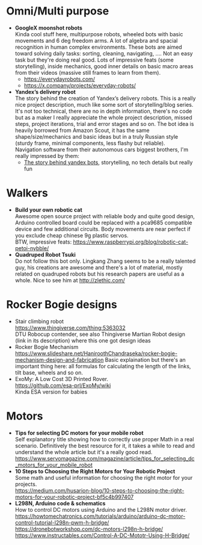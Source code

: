 # Omni/Multi purpose
- **GoogleX moonshot robots**  
  Kinda cool stuff here, multipurpose robots, wheeled bots with basic movements and 6 deg freedom arms. A lot of algebra and spacial recognition in human complex environments.
  These bots are aimed toward solving daily tasks: sorting, cleaning, navigating, .... Not an easy task but they're doing real good. Lots of impressive feats
  (some storytelling), inside mechanics, good inner details on basic macro areas from their videos (massive still frames to learn from them).  
  - https://everydayrobots.com/
  - https://x.company/projects/everyday-robots/
- **Yandex’s delivery robot**  
  The story behind the creation of Yandex’s delivery robots. This is a really nice project
  description, much like some sort of storytelling/blog series. It's not too technical, there are
  no in depth information, there's no code but as a maker I really appreciate the whole
  project description, missed steps, project iterations, trial and error stages and so on.
  The bot idea is heavily borrowed from Amazon Scout, it has the same shape/size/mechanics
  and basic ideas but in a truly Russian style (sturdy frame, minimal components, less flashy
  but reliable).  
  Navigation software from their autonomous cars biggest brothers, I'm really impressed by them:
  - [The story behind yandex bots](https://medium.com/yandex-self-driving-car/the-story-behind-the-creation-of-yandexs-delivery-robot-e07017940589),
  storytelling, no tech details but really fun


# Walkers
- **Build your own robotic cat**<br>
  Awesome open source project with reliable body and quite good design, Arduino controlled board could be replaced with a
  pca9685 compatible device and few additional circuits. Body movements are near perfect if you exclude cheap chinese 9g
  plastic servos.<br>
  BTW, impressive feats: https://www.raspberrypi.org/blog/robotic-cat-petoi-nybble/
- **Quadruped Robot Tsuki**<br>
  Do not follow this bot only. Lingkang Zhang seems to be a really talented guy, his creations are awesome and there's a lot of material, mostly related on quadruped robots but his research papers are useful as a whole. Nice to see him at http://zlethic.com/


# Rocker Bogie designs
- Stair climbing robot  
  https://www.thingiverse.com/thing:5363032  
  DTU Robocup contender, see also Thingiverse Martian Robot design (link in its description) where this one got design ideas
- Rocker Bogie Mechanism  
  https://www.slideshare.net/HaniroothChandraseka/rocker-bogie-mechanism-design-and-fabrication
  Basic explaination but there's an important thing here: all formulas for calculating the length of the links, tilt base, wheels and so on.
- ExoMy: A Low Cost 3D Printed Rover.  
  https://github.com/esa-prl/ExoMy/wiki  
  Kinda ESA version for babies


# Motors
- **Tips for selecting DC motors for your mobile robot**  
  Self explanatory title showing how to correctly use proper Math in a real scenario. Definitively the best resource
  for it, it takes a while to read and understand the whole article but it's a really good read.  
  https://www.servomagazine.com/magazine/article/tips_for_selecting_dc_motors_for_your_mobile_robot
- **10 Steps to Choosing the Right Motors for Your Robotic Project**  
  Some math and useful information for choosing the right motor for your projects.  
  https://medium.com/husarion-blog/10-steps-to-choosing-the-right-motors-for-your-robotic-project-bf5c4b997407
- **L298N, Arduino code & schematics**  
  How to control DC motors using Arduino and the L298N motor driver.  
  https://howtomechatronics.com/tutorials/arduino/arduino-dc-motor-control-tutorial-l298n-pwm-h-bridge/  
  https://dronebotworkshop.com/dc-motors-l298n-h-bridge/  
  https://www.instructables.com/Control-A-DC-Mototr-Using-H-Bridge/
